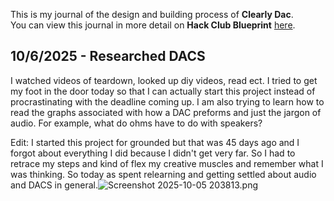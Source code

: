 <!--
  ===================    !!READ THIS NOTICE!!   ====================
  DO NOT edit this file manually. Your changes WILL BE OVERWRITTEN!
  This journal is auto generated and updated by Hack Club Blueprint.
  To edit this file, please edit your journal entries on Blueprint.
  ==================================================================
-->

This is my journal of the design and building process of **Clearly Dac**.  
You can view this journal in more detail on **Hack Club Blueprint** [here](https://blueprint.hackclub.com/projects/228).


## 10/6/2025 - Researched DACS  

I watched videos of teardown, looked up diy videos, read ect. I tried to get my foot in the door today so that I can actually start this project instead of procrastinating with the deadline coming up. I am also trying to learn how to read the graphs associated with how a DAC preforms and just the jargon of audio. For example, what do ohms have to do with speakers?

Edit: I started this project for grounded but that was 45 days ago and I forgot about everything I did because I didn't get very far. So I had to retrace my steps and kind of flex my creative muscles and remember what I was thinking. So today as spent relearning and getting settled about audio and DACS in general.![Screenshot 2025-10-05 203813.png](https://blueprint.hackclub.com/user-attachments/blobs/redirect/eyJfcmFpbHMiOnsiZGF0YSI6Njg0LCJwdXIiOiJibG9iX2lkIn19--856839888880cc11e31d9d31e8c98aaa98ba9cbd/Screenshot%202025-10-05%20203813.png)
  

